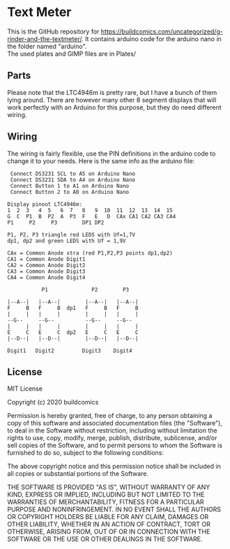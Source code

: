 # Text Meter

This is the GitHub repository for https://buildcomics.com/uncategorized/g-rinder-and-the-textmeter/. It contains arduino code for the arduino nano in the folder named "arduino".\
The used plates and GIMP files are in Plates/

## Parts
Please note that the LTC4946m is pretty rare, but I have a bunch of them lying around. There are however many other 8 segment displays that will work perfectly with an Arduino for this purpose, but they do need different wiring.

## Wiring
The wiring is fairly flexible, use the PIN definitions in the arduino code to change it to your needs. Here is the same info as the arduino file:
```
 Connect DS3231 SCL to A5 on Arduino Nano
 Connect DS3231 SDA to A4 on Arduino Nano
 Connect Button 1 to A1 on Arduino Nano
 Connect Button 2 to A0 on Arduino Nano

Display pinout LTC4946m:
1  2  3   4  5   6  7   8   9  10  11  12  13  14  15
G  C  P1  B  P2  A  P3  F   E   D  CAx CA1 CA2 CA3 CA4
P1     P2     P3        DP1 DP2

P1, P2, P3 triangle red LEDS with Uf=1,7V
dp1, dp2 and green LEDS with Uf = 1,9V

CAx = Common Anode xtra (red P1,P2,P3 points dp1,dp2)
CA1 = Common Anode Digit1
CA2 = Common Anode Digit2
CA3 = Common Anode Digit3
CA4 = Common Anode Digit4

           P1              P2        P3

|--A--|   |--A--|        |--A--|   |--A--|
F     B   F     B  dp1   F     B   F     B
|     |   |     |        |     |   |     |
--G--     --G--          --G--     --G--
|     |   |     |        |     |   |     |
E     C   E     C  dp2   E     C   E     C
|--D--|   |--D--|        |--D--|   |--D--|

Digit1   Digit2         Digit3    Digit4
```
## License
MIT License

Copyright (c) 2020 buildcomics

Permission is hereby granted, free of charge, to any person obtaining a copy
of this software and associated documentation files (the "Software"), to deal
in the Software without restriction, including without limitation the rights
to use, copy, modify, merge, publish, distribute, sublicense, and/or sell
copies of the Software, and to permit persons to whom the Software is
furnished to do so, subject to the following conditions:

The above copyright notice and this permission notice shall be included in all
copies or substantial portions of the Software.

THE SOFTWARE IS PROVIDED "AS IS", WITHOUT WARRANTY OF ANY KIND, EXPRESS OR
IMPLIED, INCLUDING BUT NOT LIMITED TO THE WARRANTIES OF MERCHANTABILITY,
FITNESS FOR A PARTICULAR PURPOSE AND NONINFRINGEMENT. IN NO EVENT SHALL THE
AUTHORS OR COPYRIGHT HOLDERS BE LIABLE FOR ANY CLAIM, DAMAGES OR OTHER
LIABILITY, WHETHER IN AN ACTION OF CONTRACT, TORT OR OTHERWISE, ARISING FROM,
OUT OF OR IN CONNECTION WITH THE SOFTWARE OR THE USE OR OTHER DEALINGS IN THE
SOFTWARE.

